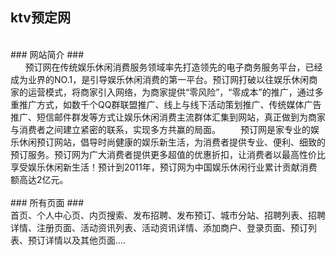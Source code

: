## ktv预定网
<br>
### 网站简介 ###
<br>
&nbsp;&nbsp;&nbsp;&nbsp;&nbsp;&nbsp;预订网在传统娱乐休闲消费服务领域率先打造领先的电子商务服务平台，已经成为业界的NO.1，是引导娱乐休闲消费的第一平台。预订网打破以往娱乐休闲商家的运营模式，将商家引入网络，为商家提供“零风险”，“零成本”的推广，通过多重推广方式，如数千个QQ群联盟推广、线上与线下活动策划推广、传统媒体广告推广、短信邮件群发等方式让娱乐休闲消费主流群体汇集到网站，真正做到为商家与消费者之间建立紧密的联系，实现多方共赢的局面。 　　预订网是家专业的娱乐休闲预订网站，倡导时尚健康的娱乐新生活，为消费者提供专业、便利、细致的预订服务。预订网为广大消费者提供更多超值的优惠折扣，让消费者以最高性价比享受娱乐休闲新生活！预计到2011年，预订网为中国娱乐休闲行业累计贡献消费额高达2亿元。
<br>
<br>
### 所有页面 ###
<br>
首页、个人中心页、内页搜索、发布招聘、发布预订、城市分站、招聘列表、招聘详情、注册页面、活动资讯列表、活动资讯详情、添加商户、登录页面、预订列表、预订详情以及其他页面....
<br>
<br>